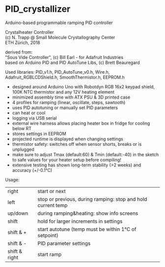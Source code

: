 # PID_crystallizer
Arduino-based programmable ramping PID controller 
<p>
Crystalheater Controller<br>
(c) N. Trapp @ Small Molecule Crystallography Center<br>
ETH Zürich, 2018<br>
</p>
<p>  
derived from:<br>
"Sous Vide Controller", (c) Bill Earl - for Adafruit Industries<br>
based on Arduino PID and PID AutoTune Libs, (c) Brett Beauregard<br>
</p>
<p>
 Used libraries: PID_v1.h, PID_AutoTune_v0.h, Wire.h, Adafruit_RGBLCDShield.h, SmoothThermistor.h, EEPROM.h
</p>
<p>
<ul>
  <li>designed around Arduino Uno with Robotdyn RGB 16x2 keypad shield, 100K NTC thermistor and any 12V heating element</li>
  <li>minimized assembly time with ATX PSU & 3D printed case</li>
  <li>4 profiles for ramping (linear, oscillate, steps, sawtooth)</li>
  <li>uses PID autotuning or manually set PID parameters</li>
  <li>can heat or cool</li>
  <li>logging via USB serial</li>
  <li>external wire harness allows placing heater box in fridge for cooling below RT</li>
  <li>stores settings in EEPROM</li>
  <li>projected runtime is displayed when changing settings</li>
  <li>thermistor safety: switches off when sensor shorts, breaks or is unplugged</li>
  <li>make sure to adjust Tmax (default:60) & Tmin (default:-40) in the sketch to safe values for your heater setup before compiling!</li>
  <li>extensive testing has shown long-term stability (>2 weeks) and accuracy (+/-0.1°C)</li>
</ul>
</p>

Usage:<br>
<table style="">
  
  <tr>
   <td>right</td><td>start or next</td>
  </tr>
  <tr>   
   <td>left</td><td>stop or previous, during ramping: stop and hold current temp</td>
  </tr>
  <tr>
   <td>up/down</td><td>during ramping&heating: show info screens</td>
  </tr>
  <tr>
   <td>shift</td><td>hold for larger increments in settings</td>
  </tr>
  <tr>
   <td>shift & +</td><td>start autotune (temp must be within 1°C of setpoint)</td>
  </tr>
  <tr>
   <td>shift & -</td><td>PID parameter settings</td>
  </tr>
  <tr>
   <td>shift & right</td><td>start ramp</td>
  </tr>
</table>
